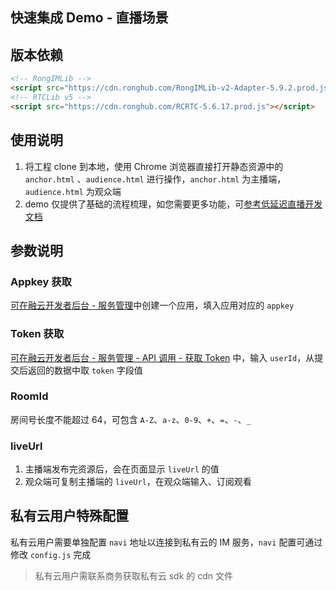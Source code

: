 ## 快速集成 Demo - 直播场景

## 版本依赖

```html
<!-- RongIMLib -->
<script src="https://cdn.ronghub.com/RongIMLib-v2-Adapter-5.9.2.prod.js"></script>
<!-- RTCLib v5 -->
<script src="https://cdn.ronghub.com/RCRTC-5.6.17.prod.js"></script>
```

## 使用说明

1. 将工程 clone 到本地，使用 Chrome 浏览器直接打开静态资源中的 `anchor.html` 、`audience.html` 进行操作，`anchor.html` 为主播端，`audience.html` 为观众端
2. demo 仅提供了基础的流程梳理，如您需要更多功能，可[参考低延迟直播开发文档](https://docs.rongcloud.cn/v4/5X/views/rtc/livevideo/web/guide/quick/premise/web.html)

## 参数说明

### Appkey 获取

[可在融云开发者后台 - 服务管理](https://developer.rongcloud.cn/app/appService/8zkf1JD8NLF0gxOV3S0NuA)中创建一个应用，填入应用对应的 `appkey`

### Token 获取

[可在融云开发者后台 - 服务管理 - API 调用 - 获取 Token](https://developer.rongcloud.cn/apitool/bj4hYt7YBcwvXteZeVi7aQ) 中，输入 `userId`，从提交后返回的数据中取 `token` 字段值

### RoomId

房间号长度不能超过 64，可包含 `A-Z`、`a-z`、`0-9`、`+`、`=`、`-`、`_`

### liveUrl

1. 主播端发布完资源后，会在页面显示 `liveUrl` 的值
2. 观众端可复制主播端的 `liveUrl`，在观众端输入、订阅观看

## 私有云用户特殊配置

私有云用户需要单独配置 `navi` 地址以连接到私有云的 IM 服务，`navi` 配置可通过修改 `config.js` 完成

> 私有云用户需联系商务获取私有云 sdk 的 cdn 文件
